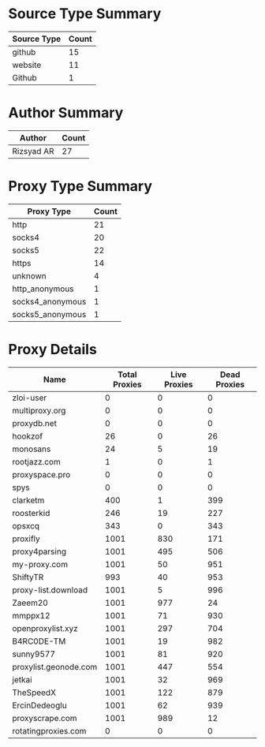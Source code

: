 # Source Type Summary

| Source Type | Count |
|-------------|-------|
| github | 15 |
| website | 11 |
| Github | 1 |


# Author Summary

| Author | Count |
|--------|-------|
| Rizsyad AR | 27 |


# Proxy Type Summary

| Proxy Type | Count |
|------------|-------|
| http | 21 |
| socks4 | 20 |
| socks5 | 22 |
| https | 14 |
| unknown | 4 |
| http_anonymous | 1 |
| socks4_anonymous | 1 |
| socks5_anonymous | 1 |


# Proxy Details

| Name | Total Proxies | Live Proxies | Dead Proxies |
|------|---------------|--------------|---------------|
| zloi-user | 0 | 0 | 0 |
| multiproxy.org | 0 | 0 | 0 |
| proxydb.net | 0 | 0 | 0 |
| hookzof | 26 | 0 | 26 |
| monosans | 24 | 5 | 19 |
| rootjazz.com | 1 | 0 | 1 |
| proxyspace.pro | 0 | 0 | 0 |
| spys | 0 | 0 | 0 |
| clarketm | 400 | 1 | 399 |
| roosterkid | 246 | 19 | 227 |
| opsxcq | 343 | 0 | 343 |
| proxifly | 1001 | 830 | 171 |
| proxy4parsing | 1001 | 495 | 506 |
| my-proxy.com | 1001 | 50 | 951 |
| ShiftyTR | 993 | 40 | 953 |
| proxy-list.download | 1001 | 5 | 996 |
| Zaeem20 | 1001 | 977 | 24 |
| mmppx12 | 1001 | 71 | 930 |
| openproxylist.xyz | 1001 | 297 | 704 |
| B4RC0DE-TM | 1001 | 19 | 982 |
| sunny9577 | 1001 | 81 | 920 |
| proxylist.geonode.com | 1001 | 447 | 554 |
| jetkai | 1001 | 32 | 969 |
| TheSpeedX | 1001 | 122 | 879 |
| ErcinDedeoglu | 1001 | 62 | 939 |
| proxyscrape.com | 1001 | 989 | 12 |
| rotatingproxies.com | 0 | 0 | 0 |
